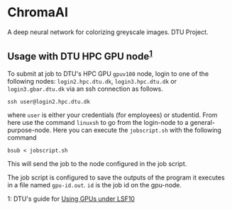 # ChromaAI
A deep neural network for colorizing greyscale images. DTU Project.

## Usage with DTU HPC GPU node<sup>[1](#footnote)</sup>
To submit at job to DTU's HPC GPU `gpuv100` node, login to one of the following 
nodes: `login2.hpc.dtu.dk`, `login3.hpc.dtu.dk` or `login3.gbar.dtu.dk` via an 
ssh connection as follows.
```
ssh user@login2.hpc.dtu.dk
```
where `user` is either your credentials (for employees) or studentid.
From here use the command `linuxsh` to go from the login-node to a 
general-purpose-node. Here you can execute the `jobscript.sh` with the following
command
```
bsub < jobscript.sh
```
This will send the job to the node configured in the job script.

The job script is configured to save the outputs of the program it executes in
a file named `gpu-id.out`. `id` is the job id on the gpu-node.

<a name="footnote">1</a>: DTU's guide for [Using GPUs under LSF10](https://www.hpc.dtu.dk/?page_id=2759)

